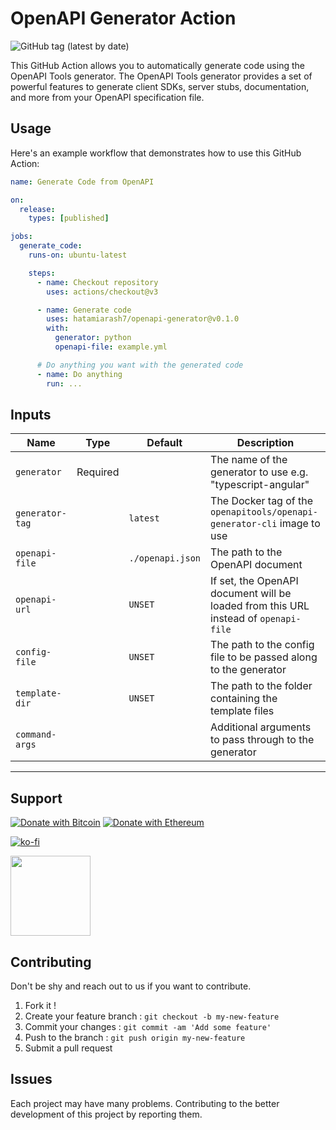 # OpenAPI Generator Action

![GitHub tag (latest by date)](https://img.shields.io/github/v/tag/hatamiarash7/openapi-generator?color=%2300baba&label=Marketplace&logo=github)

This GitHub Action allows you to automatically generate code using the OpenAPI Tools generator. The OpenAPI Tools generator provides a set of powerful features to generate client SDKs, server stubs, documentation, and more from your OpenAPI specification file.

## Usage

Here's an example workflow that demonstrates how to use this GitHub Action:

```yaml
name: Generate Code from OpenAPI

on:
  release:
    types: [published]

jobs:
  generate_code:
    runs-on: ubuntu-latest

    steps:
      - name: Checkout repository
        uses: actions/checkout@v3

      - name: Generate code
        uses: hatamiarash7/openapi-generator@v0.1.0
        with:
          generator: python
          openapi-file: example.yml

      # Do anything you want with the generated code
      - name: Do anything
        run: ...
```

## Inputs

| Name            | Type     | Default          | Description                                                                         |
| --------------- | -------- | ---------------- | ----------------------------------------------------------------------------------- |
| `generator`     | Required |                  | The name of the generator to use e.g. "typescript-angular"                          |
| `generator-tag` |          | `latest`         | The Docker tag of the `openapitools/openapi-generator-cli` image to use             |
| `openapi-file`  |          | `./openapi.json` | The path to the OpenAPI document                                                    |
| `openapi-url`   |          | `UNSET`          | If set, the OpenAPI document will be loaded from this URL instead of `openapi-file` |
| `config-file`   |          | `UNSET`          | The path to the config file to be passed along to the generator                     |
| `template-dir`  |          | `UNSET`          | The path to the folder containing the template files                                |
| `command-args`  |          |                  | Additional arguments to pass through to the generator                               |

---

## Support

[![Donate with Bitcoin](https://en.cryptobadges.io/badge/micro/3GhT2ABRuHuXGNzP6DH5KvLZRTXCBKkx2y)](https://en.cryptobadges.io/donate/3GhT2ABRuHuXGNzP6DH5KvLZRTXCBKkx2y) [![Donate with Ethereum](https://en.cryptobadges.io/badge/micro/0x4832fd8e2cfade141dc4873cc00cf77de604edde)](https://en.cryptobadges.io/donate/0x4832fd8e2cfade141dc4873cc00cf77de604edde)

[![ko-fi](https://www.ko-fi.com/img/githubbutton_sm.svg)](https://ko-fi.com/D1D1WGU9)

<div><a href="https://payping.ir/@hatamiarash7"><img src="https://cdn.payping.ir/statics/Payping-logo/Trust/blue.svg" height="128" width="128"></a></div>

## Contributing

Don't be shy and reach out to us if you want to contribute.

1. Fork it !
2. Create your feature branch : `git checkout -b my-new-feature`
3. Commit your changes : `git commit -am 'Add some feature'`
4. Push to the branch : `git push origin my-new-feature`
5. Submit a pull request

## Issues

Each project may have many problems. Contributing to the better development of this project by reporting them.
